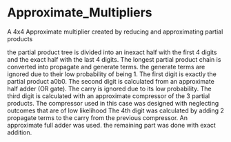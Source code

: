 # Approximate_Multipliers
A 4x4 Approximate multiplier created by reducing and approximating partial products

the partial product tree is divided into an inexact half with the first 4 digits and the exact half with the last 4 digits. The longest partial product chain is converted into propagate and generate terms.
the generate terms are ignored due to their low probability of being 1.
The first digit is exactly the partial product a0b0.
The second digit is calculated from an approximate half adder (OR gate). The carry is ignored due to its low probability.
The third digit is calculated with an approximate compressor of the 3 partial products. The compressor used in this case was designed with neglecting outcomes that are of low likelihood
The 4th digit was calculated by adding 2 propagate terms to the carry from the previous compressor. An approximate full adder was used.
the remaining part was done with exact addition.
